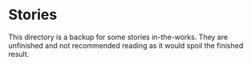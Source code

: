 # Stories

This directory is a backup for some stories in-the-works. They are unfinished and not recommended reading as it would spoil the finished result.
